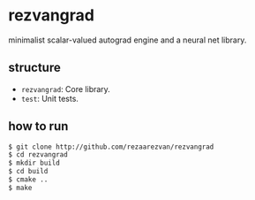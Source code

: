 # rezvangrad
minimalist scalar-valued autograd engine and a neural net library.

## structure
- `rezvangrad`: Core library.
- `test`: Unit tests.

## how to run
```bash
$ git clone http://github.com/rezaarezvan/rezvangrad
$ cd rezvangrad
$ mkdir build
$ cd build
$ cmake ..
$ make
```
